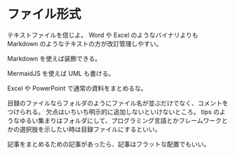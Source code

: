 # ファイル形式

テキストファイルを信じよ。
Word や Excel のようなバイナリよりも Markdown のようなテキストの方が改訂管理しやすい。

Markdown を使えば装飾できる。

MermaidJS を使えば UML も書ける。

Excel や PowerPoint で通常の資料をまとめるな。

目録のファイルならフォルダのようにファイル名が並ぶだけでなく、コメントをつけられる。
欠点はいちいち明示的に追加しないといけないところ。
tips のようなゆるい集まりはフォルダにして、プログラミング言語とかフレームワークとかの選択肢を示したい時は目録ファイルにするといい。

記事をまとめるための記事があったら、記事はフラットな配置でもいい。
